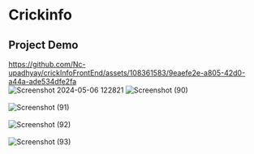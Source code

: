 # Crickinfo 
## Project Demo
https://github.com/Nc-upadhyay/crickInfoFrontEnd/assets/108361583/9eaefe2e-a805-42d0-a44a-ade534dfe2fa  
![Screenshot 2024-05-06 122821](https://github.com/Nc-upadhyay/crickInfoFrontEnd/assets/108361583/f5d4cf8b-82f6-4e1d-92bd-2a91784aebaf) 
![Screenshot (90)](https://github.com/Nc-upadhyay/crickInfoFrontEnd/assets/108361583/5c147017-b1d3-4908-80de-b31586199f9c) <br><br>
![Screenshot (91)](https://github.com/Nc-upadhyay/crickInfoFrontEnd/assets/108361583/d21fd074-231a-49df-aa0c-3ae09512bacd) <br><br>
![Screenshot (92)](https://github.com/Nc-upadhyay/crickInfoFrontEnd/assets/108361583/b5541bf6-e655-49d0-a105-b827623e9513) <br><br>
![Screenshot (93)](https://github.com/Nc-upadhyay/crickInfoFrontEnd/assets/108361583/a936d68b-ab14-4bd7-9eef-766334de4469) <br><br>
